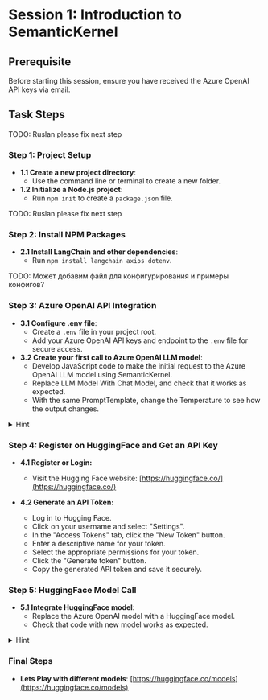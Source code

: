 # Session 1: Introduction to SemanticKernel

## Prerequisite
Before starting this session, ensure you have received the Azure OpenAI API keys via email.

## Task Steps


TODO: Ruslan please fix next step
### Step 1: Project Setup
- **1.1 Create a new project directory**:
  - Use the command line or terminal to create a new folder.
- **1.2 Initialize a Node.js project**:
  - Run `npm init` to create a `package.json` file.


TODO: Ruslan please fix next step
### Step 2: Install NPM Packages
- **2.1 Install LangChain and other dependencies**:
  - Run `npm install langchain axios dotenv`.


TODO: Может добавим файл для конфигурирования и примеры конфигов?
### Step 3: Azure OpenAI API Integration
- **3.1 Configure .env file**:
  - Create a `.env` file in your project root.
  - Add your Azure OpenAI API keys and endpoint to the `.env` file for secure access.
- **3.2 Create your first call to Azure OpenAI LLM model**:
  -  Develop JavaScript code to make the initial request to the Azure OpenAI LLM model using SemanticKernel.
  -  Replace LLM Model With Chat Model, and check that it works as expected.
  -  With the same PromptTemplate, change the Temperature to see how the output changes.

<details>
  <summary>Hint</summary>

Provide all four parameters for Azure: API_KEY, API_VERSION, BASE_PATH, and DEPLOYMENT_NAME

</details>

### Step 4: Register on HuggingFace and Get an API Key

- **4.1 Register or Login:**
  - Visit the Hugging Face website: [https://huggingface.co/](https://huggingface.co/)

- **4.2 Generate an API Token:**
  - Log in to Hugging Face.
  - Click on your username and select "Settings".
  - In the "Access Tokens" tab, click the "New Token" button.
  - Enter a descriptive name for your token.
  - Select the appropriate permissions for your token.
  - Click the "Generate token" button.
  - Copy the generated API token and save it securely.

### Step 5: HuggingFace Model Call
- **5.1 Integrate HuggingFace model**:
  - Replace the Azure OpenAI model with a HuggingFace model.
  - Check that code with new model works as expected.

<details>
  <summary>Hint</summary>

You need replace AddAzureOpenAIChatCompletion with AddHuggingFaceChatCompletion
Depending on the nuget package version, you may need to stop worrning with pragma: #pragma warning disable SKEXP0020

</details>


### Final Steps
- **Lets Play with different models**: [https://huggingface.co/models](https://huggingface.co/models) 
